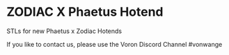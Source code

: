 # ZODIAC X Phaetus Hotend
STLs for new Phaetus x Zodiac Hotends

If you like to contact us, please use the Voron Discord Channel #vonwange
